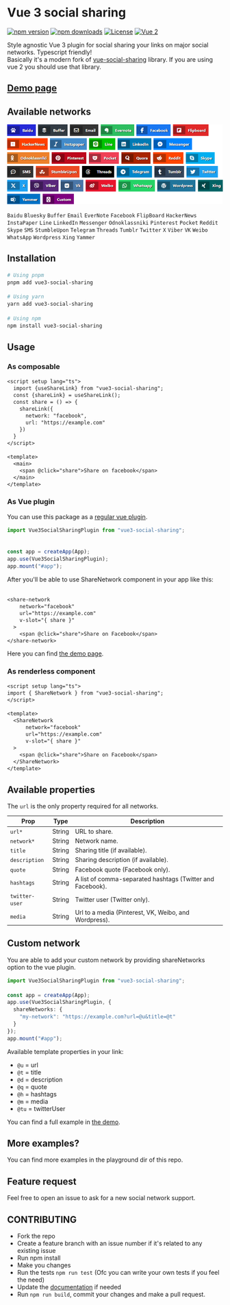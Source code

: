 # Vue 3 social sharing

[![npm version][npm-version-src]][npm-version-href]
[![npm downloads][npm-downloads-src]][npm-downloads-href]
[![License][license-src]][license-href]
<a href="https://vuejs.org/"><img src="https://img.shields.io/badge/vue-3.x-brightgreen.svg?style=flat-square" alt="Vue 2"></a>

Style agnostic Vue 3 plugin for social sharing your links on major social networks.
Typescript friendly! <br/>
Basically it's a modern fork of [vue-social-sharing](https://github.com/nicolasbeauvais/vue-social-sharing) library.
If you are using vue 2 you should use that library.

## [Demo page](https://stackblitz.com/edit/vue3-social-sharing-plugin?file=src%2FApp.vue)

## Available networks

![supported social networks](./img.png)

`Baidu`
`Bluesky`
`Buffer`
`Email`
`EverNote`
`Facebook`
`FlipBoard`
`HackerNews`
`InstaPaper`
`Line`
`LinkedIn`
`Messenger`
`Odnoklassniki`
`Pinterest`
`Pocket`
`Reddit`
`Skype`
`SMS`
`StumbleUpon`
`Telegram`
`Threads`
`Tumblr`
`Twitter`
`X`
`Viber`
`VK`
`Weibo`
`WhatsApp`
`Wordpress`
`Xing`
`Yammer`

## Installation 

```bash
# Using pnpm
pnpm add vue3-social-sharing

# Using yarn
yarn add vue3-social-sharing

# Using npm
npm install vue3-social-sharing
```

## Usage

### As composable

```vue
<script setup lang="ts">
  import {useShareLink} from "vue3-social-sharing";
  const {shareLink} = useShareLink();
  const share = () => {
    shareLink({
      network: "facebook",
      url: "https://example.com"
    })
  }
</script>

<template>
  <main>
    <span @click="share">Share on facebook</span>
  </main>
</template>
```

### As Vue plugin

You can use this package as a [regular vue plugin](https://vuejs.org/guide/reusability/plugins.html#introduction). 

```typescript
import Vue3SocialSharingPlugin from "vue3-social-sharing";


const app = createApp(App);
app.use(Vue3SocialSharingPlugin);
app.mount("#app");
```

After you'll be able to use ShareNetwork component in your app like this:
```vue

<share-network
    network="facebook"
    url="https://example.com"
    v-slot="{ share }"
  >
    <span @click="share">Share on Facebook</span>
</share-network>

```
Here you can find [the demo page](https://stackblitz.com/edit/vue3-social-sharing-plugin?file=src%2FApp.vue).

### As renderless component

```vue
<script setup lang="ts">
import { ShareNetwork } from "vue3-social-sharing";
</script>

<template>
  <ShareNetwork
      network="facebook"
      url="https://example.com"
      v-slot="{ share }"
  >
    <span @click="share">Share on Facebook</span>
  </ShareNetwork>
</template>
```

## Available properties

The `url` is the only property required for all networks.


| Prop           | Type   | Description                                                |
|----------------|--------|------------------------------------------------------------|
| `url*`         | String | URL to share.                                              |
| `network*`     | String | Network name.                                              |
| `title`        | String | Sharing title (if available).                              |
| `description`  | String | Sharing description (if available).                        |
| `quote`        | String | Facebook quote (Facebook only).                            |
| `hashtags`     | String | A list of comma-separated hashtags (Twitter and Facebook). |
| `twitter-user` | String | Twitter user (Twitter only).                               |
| `media`        | String | Url to a media (Pinterest, VK, Weibo, and Wordpress).      |


## Custom network

You are able to add your custom network by providing shareNetworks option to the vue plugin.

```typescript
import Vue3SocialSharingPlugin from "vue3-social-sharing";

const app = createApp(App);
app.use(Vue3SocialSharingPlugin, {
  shareNetworks: {
    "my-network": "https://example.com?url=@u&title=@t"
  }
});
app.mount("#app");
```
Available template properties in your link:
- `@u` = url
- `@t` = title 
- `@d` = description
- `@q` = quote
- `@h` = hashtags
- `@m` = media
- `@tu` = twitterUser

You can find a full example in [the demo](https://stackblitz.com/edit/vue3-social-sharing-plugin?file=src%2Fmain.js).

## More examples?

You can find more examples in the playground dir of this repo.

## Feature request

Feel free to open an issue to ask for a new social network support.

## CONTRIBUTING

- Fork the repo
- Create a feature branch with an issue number if it's related to any existing issue
- Run npm install
- Make you changes
- Run the tests `npm run test` (Ofc you can write your own tests if you feel the need)
- Update the [documentation](./README.md)  if needed
- Run `npm run build`, commit your changes and make a pull request.

<!-- Badges -->
[npm-version-src]: https://img.shields.io/npm/v/vue3-social-sharing/latest.svg?style=flat&colorA=18181B&colorB=28CF8D
[npm-version-href]: https://npmjs.com/package/vue3-social-sharing

[npm-downloads-src]: https://img.shields.io/npm/dm/vue3-social-sharing.svg?style=flat&colorA=18181B&colorB=28CF8D
[npm-downloads-href]: https://npmjs.com/package/vue3-social-sharing

[license-src]: https://img.shields.io/npm/l/vue3-social-sharing.svg?style=flat&colorA=18181B&colorB=28CF8D
[license-href]: https://npmjs.com/package/vue3-social-sharing
